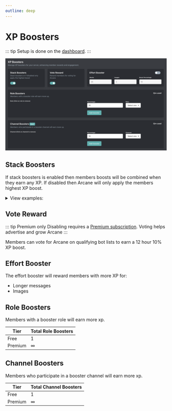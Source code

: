 ```yaml
---
outline: deep
---
```


# XP Boosters

::: tip
Setup is done on the [dashboard](../../../core/dashboard).
:::

![XP Boosters](../../../images/leveling/xp-boosters.png)

## Stack Boosters

If stack boosters is enabled then members boosts will be combined when they earn any XP. If disabled then Arcane will only apply the members highest XP boost.

<details>
	<summary>View examples:</summary>

::: info Example
Let's say you have the following config:
- Vote Booster: 10%
- Role booster: Favorite members get 25%

Let's assume the member who is earning XP has voted & has the Favorite members role.

If stack boosters is **enabled** then they will get a **35%** XP boost. If **disabled** then they will only get a **25%** XP boost.
:::
</details>

## Vote Reward

::: tip Premium only
Disabling requires a [Premium subscription](/premium.md). Voting helps advertise and grow Arcane
:::

Members can vote for Arcane on qualifying bot lists to earn a 12 hour 10% XP boost.

## Effort Booster

The effort booster will reward members with more XP for:
- Longer messages
- Images

## Role Boosters

Members with a booster role will earn more xp.

| **Tier** | **Total Role Boosters** |
| - | - |
| Free | 1 |
| Premium | ∞ |

## Channel Boosters

Members who participate in a booster channel will earn more xp.

| **Tier** | **Total Channel Boosters** |
| - | - |
| Free | 1 |
| Premium | ∞ |
